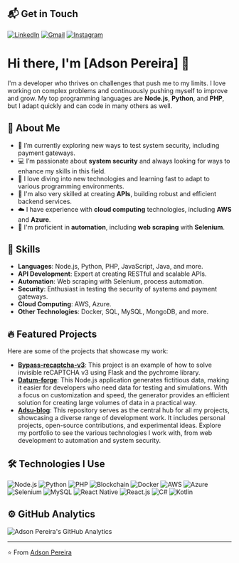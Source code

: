 ## 📬 Get in Touch

[![LinkedIn](https://img.shields.io/badge/-LinkedIn-0A66C2?logo=linkedin&logoColor=white&style=flat)](https://www.linkedin.com/in/adson-pereira-170b111a0/)
[![Gmail](https://img.shields.io/badge/-Gmail-D14836?logo=gmail&logoColor=white&style=flat)](mailto:adsondev.contato@gmail.com)
[![Instagram](https://img.shields.io/badge/-Instagram-E4405F?logo=instagram&logoColor=white&style=flat)](https://www.instagram.com/adsondev)

# Hi there, I'm [Adson Pereira] 👋

I'm a developer who thrives on challenges that push me to my limits. I love working on complex problems and continuously pushing myself to improve and grow. My top programming languages are **Node.js**, **Python**, and **PHP**, but I adapt quickly and can code in many others as well.

## 🌟 About Me

- 🔭 I’m currently exploring new ways to test system security, including payment gateways.
- 💻 I’m passionate about **system security** and always looking for ways to enhance my skills in this field.
- 🚀 I love diving into new technologies and learning fast to adapt to various programming environments.
- 🔧 I'm also very skilled at creating **APIs**, building robust and efficient backend services.
- ☁️ I have experience with **cloud computing** technologies, including **AWS** and **Azure**.
- 🤖 I'm proficient in **automation**, including **web scraping** with **Selenium**.

## 💼 Skills

- **Languages**: Node.js, Python, PHP, JavaScript, Java, and more.
- **API Development**: Expert at creating RESTful and scalable APIs.
- **Automation**: Web scraping with Selenium, process automation.
- **Security**: Enthusiast in testing the security of systems and payment gateways.
- **Cloud Computing**: AWS, Azure.
- **Other Technologies**: Docker, SQL, MySQL, MongoDB, and more.

## 🔥 Featured Projects

Here are some of the projects that showcase my work:

- **[Bypass-recaptcha-v3](https://github.com/adsu13/recaptcha-bypassv3)**: This project is an example of how to solve invisible reCAPTCHA v3 using Flask and the pychrome library.
- **[Datum-forge](https://github.com/adsu13/DatumForge)**: This Node.js application generates fictitious data, making it easier for developers who need data for testing and simulations. With a focus on customization and speed, the generator provides an efficient solution for creating large volumes of data in a practical way.
- **[Adsu-blog](https://github.com/adsu13/adsu-blog)**: This repository serves as the central hub for all my projects, showcasing a diverse range of development work. It includes personal projects, open-source contributions, and experimental ideas. Explore my portfolio to see the various technologies I work with, from web development to automation and system security.

## 🛠️ Technologies I Use

![Node.js](https://img.shields.io/badge/-Node.js-339933?logo=node.js&logoColor=white&style=flat)
![Python](https://img.shields.io/badge/-Python-3776AB?logo=python&logoColor=white&style=flat)
![PHP](https://img.shields.io/badge/-PHP-777BB4?logo=php&logoColor=white&style=flat)
![Blockchain](https://img.shields.io/badge/-Blockchain-121D33?logo=blockchain&logoColor=white&style=flat)
![Docker](https://img.shields.io/badge/-Docker-2496ED?logo=docker&logoColor=white&style=flat)
![AWS](https://img.shields.io/badge/-AWS-FF9900?logo=amazon-aws&logoColor=white&style=flat)
![Azure](https://img.shields.io/badge/-Azure-0078D4?logo=microsoft-azure&logoColor=white&style=flat)
![Selenium](https://img.shields.io/badge/-Selenium-43B02A?logo=selenium&logoColor=white&style=flat)
![MySQL](https://img.shields.io/badge/-MySQL-4479A1?logo=mysql&logoColor=white&style=flat)
![React Native](https://img.shields.io/badge/-React%20Native-61DAFB?logo=react&logoColor=black&style=flat)
![React.js](https://img.shields.io/badge/-React.js-61DAFB?logo=react&logoColor=black&style=flat)
![C#](https://img.shields.io/badge/-C%23-239120?logo=c-sharp&logoColor=white&style=flat)
![Kotlin](https://img.shields.io/badge/-Kotlin-0095D5?logo=kotlin&logoColor=white&style=flat)
## ⚙️ GitHub Analytics

![Adson Pereira's GitHub Analytics](https://github-readme-stats.vercel.app/api/top-langs/?username=adsu13&layout=compact&theme=radical)



---

⭐️ From [Adson Pereira](https://github.com/adsu13)
